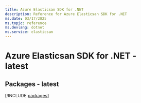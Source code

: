 ```yaml
---
title: Azure Elasticsan SDK for .NET
description: Reference for Azure Elasticsan SDK for .NET
ms.date: 03/17/2025
ms.topic: reference
ms.devlang: dotnet
ms.service: elasticsan
---
```

# Azure Elasticsan SDK for .NET - latest
## Packages - latest
[!INCLUDE [packages](elasticsan-index.md)]